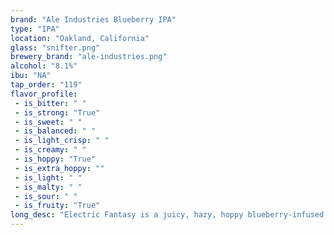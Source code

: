 ```yaml
---
brand: "Ale Industries Blueberry IPA"
type: "IPA"
location: "Oakland, California"
glass: "snifter.png"
brewery_brand: "ale-industries.png"
alcohol: "8.1%"
ibu: "NA"
tap_order: "119"
flavor_profile:
 - is_bitter: " "
 - is_strong: "True"
 - is_sweet: " "
 - is_balanced: " "
 - is_light_crisp: " "
 - is_creamy: " "
 - is_hoppy: "True"
 - is_extra_hoppy: ""
 - is_light: " "
 - is_malty: " "
 - is_sour: " "
 - is_fruity: "True"
long_desc: "Electric Fantasy is a juicy, hazy, hoppy blueberry-infused creation that blurs the line between beer styles."
---
```

